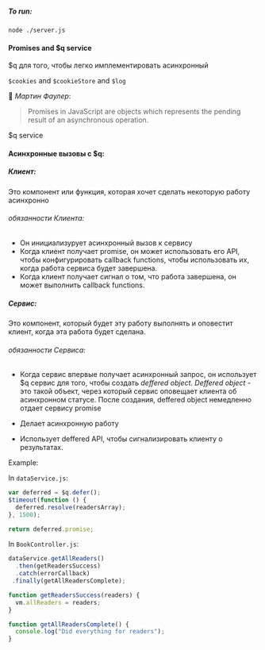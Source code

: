 ##### To run:
`node ./server.js`




####     Promises and $q service
$q для того, чтобы легко имплементировать асинхронный

`$cookies` and `$cookieStore` and `$log`

:sparkling_heart:
*Мартин Фаулер*:
> Promises in JavaScript are objects which represents the pending result of an asynchronous operation.

$q service

#### Асинхронные вызовы с $q:

##### Клиент:
Это компонент или функция, которая хочет сделать некоторую работу асинхронно
######  обязанности Клиента:
 - Он инициализурует асинхронный вызов к сервису
 - Когда клиент получает promise, он может использовать его API, чтобы конфигурировать callback functions,  чтобы использовать их, когда работа сервиса будет завершена.
 - Когда клиент получает сигнал о том, что работа завершена, он может выполнить callback functions.

##### Сервис:
Это компонент, который будет эту работу выполнять и оповестит клиент, когда эта работа будет сделана.
######  обязанности Сервиса:
- Когда сервис впервые получает асинхронный запрос, он использует $q сервис для того, чтобы создать *deffered object*.  *Deffered object* - это такой объект, через который сервис оповещает клиента об асинхронном статусе. После создания, deffered object немедленно отдает сервису promise

- Делает асинхронную работу
- Использует deffered API, чтобы сигнализировать клиенту о результатах.

Example:

In `dataService.js`:
```javascript
var deferred = $q.defer();
$timeout(function () {
  deferred.resolve(readersArray);
}, 1500);

return deferred.promise;
```

 In `BookController.js`:
```javascript
dataService.getAllReaders()
  .then(getReadersSuccess)
  .catch(errorCallback)
 .finally(getAllReadersComplete);

function getReadersSuccess(readers) {
  vm.allReaders = readers;
}

function getAllReadersComplete() {
  console.log("Did everything for readers");
}
```